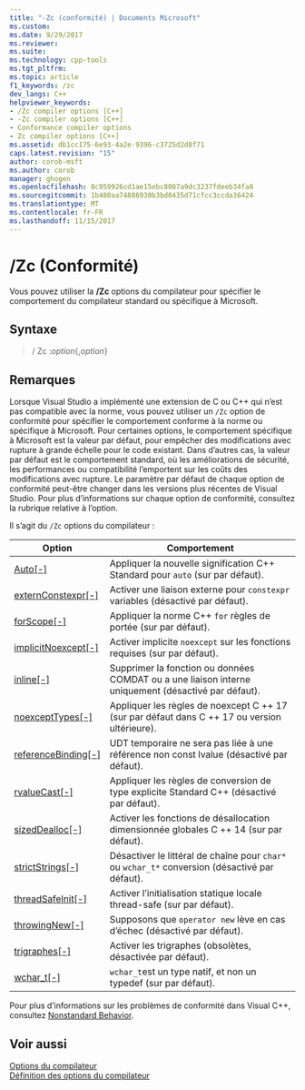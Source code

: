 ```yaml
---
title: "-Zc (conformité) | Documents Microsoft"
ms.custom: 
ms.date: 9/29/2017
ms.reviewer: 
ms.suite: 
ms.technology: cpp-tools
ms.tgt_pltfrm: 
ms.topic: article
f1_keywords: /zc
dev_langs: C++
helpviewer_keywords:
- /Zc compiler options [C++]
- -Zc compiler options [C++]
- Conformance compiler options
- Zc compiler options [C++]
ms.assetid: db1cc175-6e93-4a2e-9396-c3725d2d8f71
caps.latest.revision: "15"
author: corob-msft
ms.author: corob
manager: ghogen
ms.openlocfilehash: 8c959926cd1ae15ebc8087a9dc3237fdeeb34fa8
ms.sourcegitcommit: 1b480aa74886930b3bd0435d71cfcc3ccda36424
ms.translationtype: MT
ms.contentlocale: fr-FR
ms.lasthandoff: 11/15/2017
---
```

# <a name="zc-conformance"></a>/Zc (Conformité)

Vous pouvez utiliser la **/Zc** options du compilateur pour spécifier le comportement du compilateur standard ou spécifique à Microsoft.

## <a name="syntax"></a>Syntaxe

> / Zc :_option_{,_option_}

## <a name="remarks"></a>Remarques

Lorsque Visual Studio a implémenté une extension de C ou C++ qui n’est pas compatible avec la norme, vous pouvez utiliser un `/Zc` option de conformité pour spécifier le comportement conforme à la norme ou spécifique à Microsoft. Pour certaines options, le comportement spécifique à Microsoft est la valeur par défaut, pour empêcher des modifications avec rupture à grande échelle pour le code existant. Dans d’autres cas, la valeur par défaut est le comportement standard, où les améliorations de sécurité, les performances ou compatibilité l’emportent sur les coûts des modifications avec rupture. Le paramètre par défaut de chaque option de conformité peut-être changer dans les versions plus récentes de Visual Studio. Pour plus d’informations sur chaque option de conformité, consultez la rubrique relative à l’option.

Il s’agit du `/Zc` options du compilateur :

|Option|Comportement|
|---|---|
|[Auto\[-\]](zc-auto-deduce-variable-type.md)|Appliquer la nouvelle signification C++ Standard pour `auto` (sur par défaut).|
|[externConstexpr\[-\]](zc-externconstexpr.md)|Activer une liaison externe pour `constexpr` variables (désactivé par défaut).|
|[forScope\[-\]](zc-forscope-force-conformance-in-for-loop-scope.md)|Appliquer la norme C++ `for` règles de portée (sur par défaut).|
|[implicitNoexcept\[-\]](zc-implicitnoexcept-implicit-exception-specifiers.md)|Activer implicite `noexcept` sur les fonctions requises (sur par défaut).|
|[inline\[-\]](zc-inline-remove-unreferenced-comdat.md)|Supprimer la fonction ou données COMDAT ou a une liaison interne uniquement (désactivé par défaut).|
|[noexceptTypes\[-\]](zc-noexcepttypes.md)|Appliquer les règles de noexcept C ++ 17 (sur par défaut dans C ++ 17 ou version ultérieure).|
|[referenceBinding\[-\]](zc-referencebinding-enforce-reference-binding-rules.md)|UDT temporaire ne sera pas liée à une référence non const lvalue (désactivé par défaut).|
|[rvalueCast\[-\]](zc-rvaluecast-enforce-type-conversion-rules.md)|Appliquer les règles de conversion de type explicite Standard C++ (désactivé par défaut).|
|[sizedDealloc\[-\]](zc-sizeddealloc-enable-global-sized-dealloc-functions.md)|Activer les fonctions de désallocation dimensionnée globales C ++ 14 (sur par défaut).|
|[strictStrings\[-\]](zc-strictstrings-disable-string-literal-type-conversion.md)|Désactiver le littéral de chaîne pour `char*` ou `wchar_t*` conversion (désactivé par défaut).|
|[threadSafeInit\[-\]](zc-threadsafeinit-thread-safe-local-static-initialization.md)|Activer l’initialisation statique locale thread-safe (sur par défaut).|
|[throwingNew\[-\]](zc-throwingnew-assume-operator-new-throws.md)|Supposons que `operator new` lève en cas d’échec (désactivé par défaut).|
|[trigraphes\[-\]](zc-trigraphs-trigraphs-substitution.md)|Activer les trigraphes (obsolètes, désactivée par défaut).|
|[wchar_t\[-\]](zc-wchar-t-wchar-t-is-native-type.md)|`wchar_t`est un type natif, et non un typedef (sur par défaut).|

Pour plus d’informations sur les problèmes de conformité dans Visual C++, consultez [Nonstandard Behavior](../../cpp/nonstandard-behavior.md).

## <a name="see-also"></a>Voir aussi

[Options du compilateur](compiler-options.md)  
[Définition des options du compilateur](setting-compiler-options.md)
